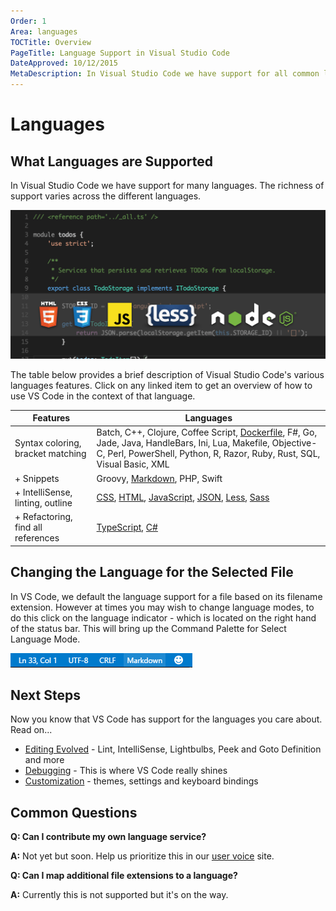 ```yaml
---
Order: 1
Area: languages
TOCTitle: Overview
PageTitle: Language Support in Visual Studio Code
DateApproved: 10/12/2015
MetaDescription: In Visual Studio Code we have support for all common languages.  We even support debugging for Node.js and ASP.NET 5.
---
```



# Languages

## What Languages are Supported
In Visual Studio Code we have support for many languages. The richness of support varies across the different languages.

![Languages](images/languages/languagecoverage.png)

The table below provides a brief description of Visual Studio Code's various languages features.  Click on any linked item to get an overview of how to use VS Code in the context of that language.

Features|Languages
--------|-------------------------
Syntax coloring, bracket matching |Batch, C++, Clojure, Coffee Script, [Dockerfile](/docs/languages/dockerfile), F#, Go, Jade, Java, HandleBars, Ini, Lua, Makefile, Objective-C, Perl, PowerShell, Python, R, Razor, Ruby, Rust, SQL, Visual Basic, XML
+ Snippets| Groovy, [Markdown](/docs/languages/markdown), PHP, Swift
+ IntelliSense, linting, outline|[CSS](/docs/languages/css), [HTML](/docs/languages/html), [JavaScript](/docs/languages/javascript), [JSON](/docs/languages/json), [Less](/docs/languages/css), [Sass](/docs/languages/css)
+ Refactoring, find all references|[TypeScript](/docs/languages/typescript), [C&#35;](/docs/languages/csharp)

## Changing the Language for the Selected File

In VS Code, we default the language support for a file based on its filename extension.  However at times you may wish to change language modes, to do this click on the language indicator - which is located on the right hand of the status bar.  This will bring up the Command Palette for Select Language Mode.

![Language Selector](images/languages/languageselect.png)

## Next Steps
Now you know that VS Code has support for the languages you care about. Read on...

* [Editing Evolved](/docs/editor/editingevolved) - Lint, IntelliSense, Lightbulbs, Peek and Goto Definition and more
* [Debugging](/docs/editor/debugging) - This is where VS Code really shines
* [Customization](/docs/customization/overview) - themes, settings and keyboard bindings

## Common Questions

**Q: Can I contribute my own language service?**

**A:** Not yet but soon. Help us prioritize this in our [user voice](http://go.microsoft.com/fwlink/?LinkID=533482) site.

**Q: Can I map additional file extensions to a language?**

**A:** Currently this is not supported but it's on the way.